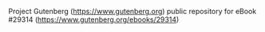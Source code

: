 Project Gutenberg (https://www.gutenberg.org) public repository for eBook #29314 (https://www.gutenberg.org/ebooks/29314)
